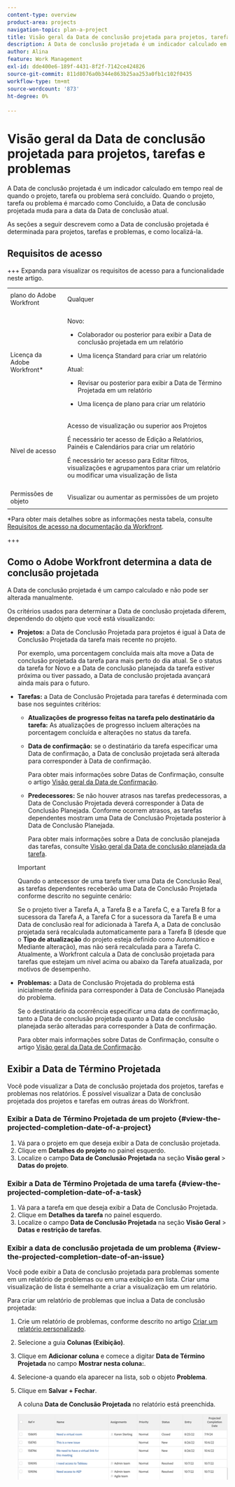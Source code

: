 ```yaml
---
content-type: overview
product-area: projects
navigation-topic: plan-a-project
title: Visão geral da Data de conclusão projetada para projetos, tarefas e problemas
description: A Data de conclusão projetada é um indicador calculado em tempo real de quando o projeto, tarefa ou problema será concluído. Quando o projeto, tarefa ou problema é marcado como Concluído, a Data de conclusão projetada muda para a data da Data de conclusão atual.
author: Alina
feature: Work Management
exl-id: dde400e6-189f-4431-8f2f-7142ce424826
source-git-commit: 811d8076a0b344e863b25aa253a0fb1c102f0435
workflow-type: tm+mt
source-wordcount: '873'
ht-degree: 0%

---
```


# Visão geral da Data de conclusão projetada para projetos, tarefas e problemas

<!-- Audited: 1/2024 -->

A Data de conclusão projetada é um indicador calculado em tempo real de quando o projeto, tarefa ou problema será concluído. Quando o projeto, tarefa ou problema é marcado como Concluído, a Data de conclusão projetada muda para a data da Data de conclusão atual.

As seções a seguir descrevem como a Data de conclusão projetada é determinada para projetos, tarefas e problemas, e como localizá-la.

## Requisitos de acesso

+++ Expanda para visualizar os requisitos de acesso para a funcionalidade neste artigo.


<table style="table-layout:auto"> 
 <col> 
 <col> 
 <tbody> 
  <tr> 
   <td role="rowheader">plano do Adobe Workfront</td> 
   <td> <p>Qualquer</p> </td> 
  </tr> 
  <tr> 
   <td role="rowheader">Licença da Adobe Workfront*</td> 
   <td> 
   <p>Novo: 
   <ul><li><p>Colaborador ou posterior para exibir a Data de conclusão projetada em um relatório</p></li> <li><p>Uma licença Standard para criar um relatório</p></li> </ul>

<p>Atual: 
   <ul><li><p>Revisar ou posterior para exibir a Data de Término Projetada em um relatório</p></li> 
   <li><p>Uma licença de plano para criar um relatório</p> </li></ul>
      </td> 
  </tr> 
  <tr> 
   <td role="rowheader">Nível de acesso</td> 
   <td> <p>Acesso de visualização ou superior aos Projetos</p> <p>É necessário ter acesso de Edição a Relatórios, Painéis e Calendários para criar um relatório</p> <p>É necessário ter acesso para Editar filtros, visualizações e agrupamentos para criar um relatório ou modificar uma visualização de lista</p>  </td> 
  </tr> 
  <tr> 
   <td role="rowheader">Permissões de objeto</td> 
   <td> <p>Visualizar ou aumentar as permissões de um projeto</p> </td> 
  </tr> 
 </tbody> 
</table>

*Para obter mais detalhes sobre as informações nesta tabela, consulte [Requisitos de acesso na documentação da Workfront](/help/quicksilver/administration-and-setup/add-users/access-levels-and-object-permissions/access-level-requirements-in-documentation.md).

+++

## Como o Adobe Workfront determina a data de conclusão projetada

A Data de conclusão projetada é um campo calculado e não pode ser alterada manualmente.

Os critérios usados para determinar a Data de conclusão projetada diferem, dependendo do objeto que você está visualizando:

* **Projetos:** a Data de Conclusão Projetada para projetos é igual à Data de Conclusão Projetada da tarefa mais recente no projeto.

  Por exemplo, uma porcentagem concluída mais alta move a Data de conclusão projetada da tarefa para mais perto do dia atual. Se o status da tarefa for Novo e a Data de conclusão planejada da tarefa estiver próxima ou tiver passado, a Data de conclusão projetada avançará ainda mais para o futuro.

* **Tarefas:** a Data de Conclusão Projetada para tarefas é determinada com base nos seguintes critérios:

   * **Atualizações de progresso feitas na tarefa pelo destinatário da tarefa:** As atualizações de progresso incluem alterações na porcentagem concluída e alterações no status da tarefa.
   * **Data de confirmação:** se o destinatário da tarefa especificar uma Data de confirmação, a Data de conclusão projetada será alterada para corresponder à Data de confirmação.

     Para obter mais informações sobre Datas de Confirmação, consulte o artigo [Visão geral da Data de Confirmação](../../../manage-work/projects/updating-work-in-a-project/overview-of-commit-dates.md).

   * **Predecessores:** Se não houver atrasos nas tarefas predecessoras, a Data de Conclusão Projetada deverá corresponder à Data de Conclusão Planejada. Conforme ocorrem atrasos, as tarefas dependentes mostram uma Data de Conclusão Projetada posterior à Data de Conclusão Planejada.

     Para obter mais informações sobre a Data de conclusão planejada das tarefas, consulte [Visão geral da Data de conclusão planejada da tarefa](../../../manage-work/tasks/task-information/task-planned-completion-date.md).

  >[!IMPORTANT]
  >
  >Quando o antecessor de uma tarefa tiver uma Data de Conclusão Real, as tarefas dependentes receberão uma Data de Conclusão Projetada conforme descrito no seguinte cenário:
  >
  >
  >Se o projeto tiver a Tarefa A, a Tarefa B e a Tarefa C, e a Tarefa B for a sucessora da Tarefa A, a Tarefa C for a sucessora da Tarefa B e uma Data de conclusão real for adicionada à Tarefa A, a Data de conclusão projetada será recalculada automaticamente para a Tarefa B (desde que o **Tipo de atualização** do projeto esteja definido como Automático e Mediante alteração), mas não será recalculada para a Tarefa C. Atualmente, a Workfront calcula a Data de conclusão projetada para tarefas que estejam um nível acima ou abaixo da Tarefa atualizada, por motivos de desempenho.

* **Problemas:** a Data de Conclusão Projetada do problema está inicialmente definida para corresponder à Data de Conclusão Planejada do problema.

  Se o destinatário da ocorrência especificar uma data de confirmação, tanto a Data de conclusão projetada quanto a Data de conclusão planejada serão alteradas para corresponder à Data de confirmação.

  Para obter mais informações sobre Datas de Confirmação, consulte o artigo [Visão geral da Data de Confirmação](../../../manage-work/projects/updating-work-in-a-project/overview-of-commit-dates.md).

## Exibir a Data de Término Projetada

Você pode visualizar a Data de conclusão projetada dos projetos, tarefas e problemas nos relatórios. É possível visualizar a Data de conclusão projetada dos projetos e tarefas em outras áreas do Workfront.

### Exibir a Data de Término Projetada de um projeto {#view-the-projected-completion-date-of-a-project}

1. Vá para o projeto em que deseja exibir a Data de conclusão projetada.
1. Clique em **Detalhes do projeto** no painel esquerdo.
1. Localize o campo **Data de Conclusão Projetada** na seção **Visão geral** > **Datas do projeto**.

### Exibir a Data de Término Projetada de uma tarefa {#view-the-projected-completion-date-of-a-task}

1. Vá para a tarefa em que deseja exibir a Data de Conclusão Projetada.
1. Clique em **Detalhes da tarefa** no painel esquerdo.
1. Localize o campo **Data de Conclusão Projetada** na seção **Visão Geral** > **Datas e restrição de tarefas**.

### Exibir a data de conclusão projetada de um problema {#view-the-projected-completion-date-of-an-issue}

Você pode exibir a Data de conclusão projetada para problemas somente em um relatório de problemas ou em uma exibição em lista. Criar uma visualização de lista é semelhante a criar a visualização em um relatório.

Para criar um relatório de problemas que inclua a Data de conclusão projetada:

1. Crie um relatório de problemas, conforme descrito no artigo [Criar um relatório personalizado](../../../reports-and-dashboards/reports/creating-and-managing-reports/create-custom-report.md).
1. Selecione a guia **Colunas (Exibição)**.
1. Clique em **Adicionar coluna** e comece a digitar **Data de Término Projetada** no campo **Mostrar nesta coluna:**.

1. Selecione-a quando ela aparecer na lista, sob o objeto **Problema**.
1. Clique em **Salvar + Fechar**.

   A coluna **Data de Conclusão Projetada** no relatório está preenchida.

   ![](assets/issue-projected-completion-date-in-view-nwe-350x148.png)

